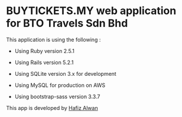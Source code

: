 <h1>BUYTICKETS.MY web application for BTO Travels Sdn Bhd</h1>

This application is using the following :

* Using Ruby version 2.5.1

* Using Rails version 5.2.1

* Using SQLite version 3.x for development

* Using MySQL for production on AWS

* Using bootstrap-sass version 3.3.7

This app is developed by <a href="https:www.hafizalwan.com">Hafiz Alwan</a>
